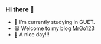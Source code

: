 ### Hi there 👋

- 🔭 I’m currently studying in GUET.
- 😀 Welcome to my blog [MrGo123](https://zy68.top)
- 💪 A nice day!!!

<!--
**MrGo123/MrGo123** is a ✨ _special_ ✨ repository because its `README.md` (this file) appears on your GitHub profile.

Here are some ideas to get you started:

- 🔭 I’m currently working on ...
- 🌱 I’m currently learning ...
- 👯 I’m looking to collaborate on ...
- 🤔 I’m looking for help with ...
- 💬 Ask me about ...
- 📫 How to reach me: ...
- 😄 Pronouns: ...
- ⚡ Fun fact: ...
-->
